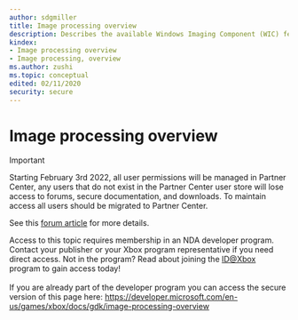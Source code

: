 ```yaml
---
author: sdgmiller
title: Image processing overview
description: Describes the available Windows Imaging Component (WIC) features for the Microsoft Game Development Kit (GDK).
kindex:
- Image processing overview
- Image processing, overview
ms.author: zushi
ms.topic: conceptual
edited: 02/11/2020
security: secure
---
```


# Image processing overview
> [!IMPORTANT]
> Starting February 3rd 2022, all user permissions will be managed in Partner Center, any users that do not exist in the Partner Center user store will lose access to forums, secure documentation, and downloads. To maintain access all users should be migrated to Partner Center. <p></p>See this <a href="https://forums.xboxlive.com/articles/132187/breaking-change-user-access-for-forums-secure-docu.html">forum article</a> for more details.  

 Access to this topic requires membership in an NDA developer program. Contact your publisher or your Xbox program representative if you need direct access. Not in the program? Read about joining the <a href="https://www.xbox.com/Developers/id">ID@Xbox</a> program to gain access today!  <br/><br/>If you are already part of the developer program you can access the secure version of this page here: <a target="_blank" href="https://developer.microsoft.com/en-us/games/xbox/docs/gdk/image-processing-overview">https://developer.microsoft.com/en-us/games/xbox/docs/gdk/image-processing-overview</a>